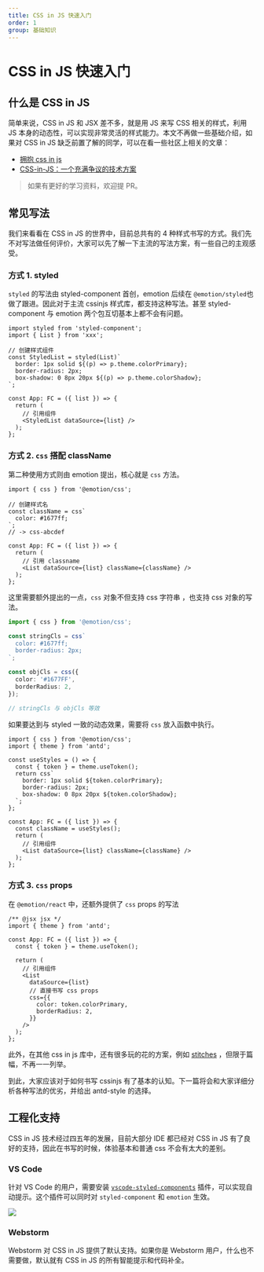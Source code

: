 ```yaml
---
title: CSS in JS 快速入门
order: 1
group: 基础知识
---
```


# CSS in JS 快速入门

## 什么是 CSS in JS

简单来说，CSS in JS 和 JSX 差不多，就是用 JS 来写 CSS 相关的样式，利用 JS 本身的动态性，可以实现非常灵活的样式能力。本文不再做一些基础介绍，如果对 CSS in JS 缺乏前置了解的同学，可以在看一些社区上相关的文章：

- [拥抱 css in js](https://www.yuque.com/chenshuai/web/hea6tm)
- [CSS-in-JS：一个充满争议的技术方案](https://mp.weixin.qq.com/s/8gMg8pL1d89ofvc8FMiMBA)

> 如果有更好的学习资料，欢迎提 PR。

## 常见写法

我们来看看在 CSS in JS 的世界中，目前总共有的 4 种样式书写的方式。我们先不对写法做任何评价，大家可以先了解一下主流的写法方案，有一些自己的主观感受。

### 方式 1. styled

`styled` 的写法由 styled-component 首创，emotion 后续在 `@emotion/styled`也做了跟进。因此对于主流 cssinjs 样式库，都支持这种写法。甚至 styled-component 与 emotion 两个包互切基本上都不会有问题。

```tsx | pure
import styled from 'styled-component';
import { List } from 'xxx';

// 创建样式组件
const StyledList = styled(List)`
  border: 1px solid ${(p) => p.theme.colorPrimary};
  border-radius: 2px;
  box-shadow: 0 8px 20px ${(p) => p.theme.colorShadow};
`;

const App: FC = ({ list }) => {
  return (
    // 引用组件
    <StyledList dataSource={list} />
  );
};
```

### 方式 2. `css` 搭配 className

第二种使用方式则由 emotion 提出，核心就是 `css` 方法。

```tsx | pure
import { css } from '@emotion/css';

// 创建样式名
const className = css`
  color: #1677ff;
`;
// -> css-abcdef

const App: FC = ({ list }) => {
  return (
    // 引用 classname
    <List dataSource={list} className={className} />
  );
};
```

这里需要额外提出的一点，`css` 对象不但支持 css 字符串 ，也支持 css 对象的写法。

```ts
import { css } from '@emotion/css';

const stringCls = css`
  color: #1677ff;
  border-radius: 2px;
`;

const objCls = css({
  color: '#1677FF',
  borderRadius: 2,
});

// stringCls 与 objCls 等效
```

如果要达到与 styled 一致的动态效果，需要将 `css` 放入函数中执行。

```tsx | pure
import { css } from '@emotion/css';
import { theme } from 'antd';

const useStyles = () => {
  const { token } = theme.useToken();
  return css`
    border: 1px solid ${token.colorPrimary};
    border-radius: 2px;
    box-shadow: 0 8px 20px ${token.colorShadow};
  `;
};

const App: FC = ({ list }) => {
  const className = useStyles();
  return (
    // 引用组件
    <List dataSource={list} className={className} />
  );
};
```

### 方式 3. `css` props

在 `@emotion/react` 中，还额外提供了 `css` props 的写法

```tsx | pure
/** @jsx jsx */
import { theme } from 'antd';

const App: FC = ({ list }) => {
  const { token } = theme.useToken();

  return (
    // 引用组件
    <List
      dataSource={list}
      // 直接书写 css props
      css={{
        color: token.colorPrimary,
        borderRadius: 2,
      }}
    />
  );
};
```

此外，在其他 css in js 库中，还有很多玩的花的方案，例如 [stitches](https://stitches.dev/docs/theming) ，但限于篇幅，不再一一列举。

到此，大家应该对于如何书写 cssinjs 有了基本的认知。下一篇将会和大家详细分析各种写法的优劣，并给出 antd-style 的选择。

## 工程化支持

CSS in JS 技术经过四五年的发展，目前大部分 IDE 都已经对 CSS in JS 有了良好的支持，因此在书写的时候，体验基本和普通 css 不会有太大的差别。

### VS Code

针对 VS Code 的用户，需要安装 [`vscode-styled-components`](https://marketplace.visualstudio.com/items?itemName=styled-components.vscode-styled-components) 插件，可以实现自动提示。这个插件可以同时对 `styled-component` 和 `emotion` 生效。

![](https://raw.githubusercontent.com/styled-components/vscode-styled-components/e5b357a137e896097b361e8ae22758281497e9cd/demo.gif)

### Webstorm

Webstorm 对 CSS in JS 提供了默认支持。如果你是 Webstorm 用户，什么也不需要做，默认就有 CSS in JS 的所有智能提示和代码补全。
